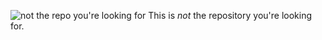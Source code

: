 ![not the repo you're looking for](https://i.kym-cdn.com/entries/icons/original/000/018/682/obi-wan.jpg)
This is *not* the repository you're looking for.
